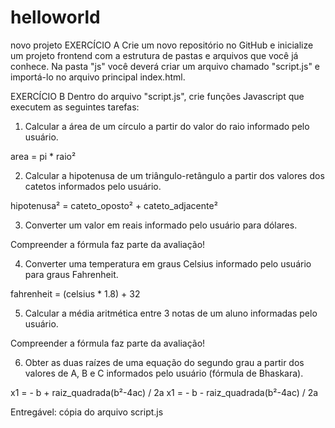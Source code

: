 # helloworld
novo projeto
EXERCÍCIO A
Crie um novo repositório no GitHub e inicialize um projeto frontend com a estrutura de pastas e arquivos que você já conhece. Na pasta "js" você deverá criar um arquivo chamado "script.js" e importá-lo no arquivo principal index.html.

EXERCÍCIO B
Dentro do arquivo "script.js",  crie funções Javascript que executem as seguintes tarefas:


1) Calcular a área de um círculo a partir do valor do raio informado pelo usuário.

area = pi * raio²

2) Calcular a hipotenusa de um triângulo-retângulo a partir dos valores dos catetos informados pelo usuário.

hipotenusa² = cateto_oposto² + cateto_adjacente²

3) Converter um valor em reais informado pelo usuário para dólares.

Compreender a fórmula faz parte da avaliação!

4) Converter uma temperatura em graus Celsius informado pelo usuário para graus Fahrenheit.

fahrenheit = (celsius * 1.8) + 32

5) Calcular a média aritmética entre 3 notas de um aluno informadas pelo usuário.

Compreender a fórmula faz parte da avaliação!

6) Obter as duas raízes de uma equação do segundo grau a partir dos valores de A, B e C informados pelo usuário (fórmula de Bhaskara).

x1 = - b + raiz_quadrada(b²-4ac) / 2a
x1 = - b - raiz_quadrada(b²-4ac) / 2a


Entregável: cópia do arquivo script.js